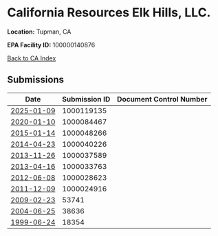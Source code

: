 # California Resources Elk Hills, LLC.

**Location:** Tupman, CA

**EPA Facility ID:** 100000140876

[Back to CA Index](../../index.md)

## Submissions

| Date | Submission ID | Document Control Number |
|------|--------------|-------------------------|
| [2025-01-09](submissions/1000119135.md) | 1000119135 |  |
| [2020-01-10](submissions/1000084467.md) | 1000084467 |  |
| [2015-01-14](submissions/1000048266.md) | 1000048266 |  |
| [2014-04-23](submissions/1000040226.md) | 1000040226 |  |
| [2013-11-26](submissions/1000037589.md) | 1000037589 |  |
| [2013-04-16](submissions/1000033763.md) | 1000033763 |  |
| [2012-06-08](submissions/1000028623.md) | 1000028623 |  |
| [2011-12-09](submissions/1000024916.md) | 1000024916 |  |
| [2009-02-23](submissions/53741.md) | 53741 |  |
| [2004-06-25](submissions/38636.md) | 38636 |  |
| [1999-06-24](submissions/18354.md) | 18354 |  |
